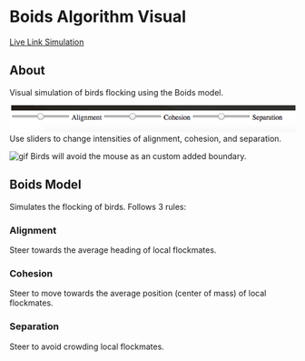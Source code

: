 # Boids Algorithm Visual

[Live Link Simulation][link]

## About

Visual simulation of birds flocking using the Boids model.

![screenShot](assets/images/screenshot1.png)
Use sliders to change intensities of alignment, cohesion, and separation.

![gif](assets/images/mouse_gif.gif)
Birds will avoid the mouse as an custom added boundary.

## Boids Model

Simulates the flocking of birds. Follows 3 rules:

### Alignment

Steer towards the average heading of local flockmates.

### Cohesion

Steer to move towards the average position (center of mass) of local flockmates.

### Separation

Steer to avoid crowding local flockmates.

[link]: https://ttang8.github.io/flocking/
